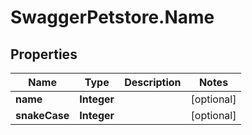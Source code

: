# SwaggerPetstore.Name

## Properties
Name | Type | Description | Notes
------------ | ------------- | ------------- | -------------
**name** | **Integer** |  | [optional] 
**snakeCase** | **Integer** |  | [optional] 



